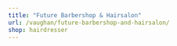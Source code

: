 ```yaml
---
title: "Future Barbershop & Hairsalon"
url: /vaughan/future-barbershop-and-hairsalon/
shop: hairdresser
---
```

